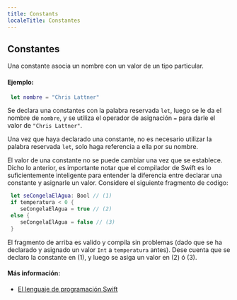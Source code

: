 ```yaml
---
title: Constants
localeTitle: Constantes
---
```


## Constantes

Una constante asocia un nombre con un valor de un tipo particular.

#### Ejemplo:

```swift
 let nombre = "Chris Lattner" 
```

Se declara una constantes con la palabra reservada `let`, luego se le da el nombre de `nombre`, y se utiliza el operador de asignación `=` para darle el valor de `"Chris Lattner"`.

Una vez que haya declarado una constante, no es necesario utilizar la palabra reservada `let`,  solo haga referencia a ella por su nombre.

El valor de una constante no se puede cambiar una vez que se establece. Dicho lo anterior, es importante notar que el compilador de Swift es lo suficientemente inteligente para entender la diferencia entre declarar una constante y asignarle un valor. Considere el siguiente fragmento de codigo:

```Swift
 let seCongelaElAgua: Bool // (1)
 if temperatura < 0 {
    seCongelaElAgua = true // (2)
 else {
    seCongelaElAgua = false // (3)
 }
```

El fragmento de arriba es valido y compila sin problemas (dado que se ha declarado y asignado un valor `Int` a `temperatura` antes). Dese cuenta que se declaro la constante en (1), y luego se asiga un valor en (2) ó (3).

#### Más información:

*   [El lenguaje de programación Swift](https://docs.swift.org/swift-book/LanguageGuide/TheBasics.html#ID310)